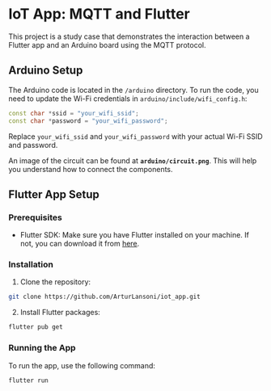 # IoT App: MQTT and Flutter

This project is a study case that demonstrates the interaction between a Flutter app and an Arduino board using the MQTT protocol.

## Arduino Setup

The Arduino code is located in the `/arduino` directory. To run the code, you need to update the Wi-Fi credentials in `arduino/include/wifi_config.h`:

```cpp
const char *ssid = "your_wifi_ssid";
const char *password = "your_wifi_password";
```

Replace `your_wifi_ssid` and `your_wifi_password` with your actual Wi-Fi SSID and password.

An image of the circuit can be found at **`arduino/circuit.png`**. This will help you understand how to connect the components.

## Flutter App Setup

### Prerequisites

- Flutter SDK: Make sure you have Flutter installed on your machine. If not, you can download it from [here](https://flutter.dev/docs/get-started/install).

### Installation

1. Clone the repository:

```bash
git clone https://github.com/ArturLansoni/iot_app.git
```

2. Install Flutter packages:

```bash
flutter pub get
```

### Running the App

To run the app, use the following command:

```bash
flutter run
```
